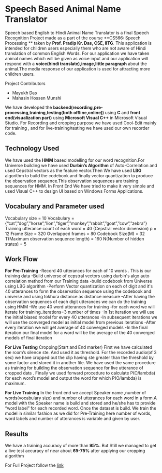 # Speech Based Animal Name Translator
Speech based English to Hindi Animal Name Translator is a final Speech Recognition Project made as a part of the course **CS566: Speech Processing ** taken by **Prof. Pradip Kr. Das, CSE, IITG**. This application is intended for children users especially them who are not aware of Hindi translation of common English Words. For our application we have taken animal names which will be given as voice input and our application will respond with a **voice(hindi translate),image,little paragraph** about the animal.The media response of our application is used for attracting more children users.

Project Contributors
- Mayukh Das
- Mahasin Hossen Munshi

We have developed the **backend(recording,pre-processing,training,testing(both offline,online))** using **C** and **front end(visualization part)** using **Microsoft Visual C++** in Microsoft Visual Studio. For Recording and cropping purpose we have used Cool-Edit mainly for training , and for live-training/testing we have used our own recorder code.

## Technology Used
We have used the **HMM** based modelling for our word recognition.For Universe building we have used **Durbin’s Algorithm** of Auto-Correlation and used Cepstral vectors as the feature vector.Then We have used **LBG** algorithm to build the codebook and finally vector quantization to produce the observation sequence.This observation sequences are training sequences for HMM.
In Front End We have tried to make it very simple and used Visual C++ to design UI based on Windows Forms Applications.

## Vocabulary and Parameter used
Vocabulary size = 10
Vocabulary = {“cat”,”dog”,”horse”,”lion”,”tiger”,”monkey”,”rabbit”,”goat”,”cow”,”zebra”} Training utterance count of each word = 40
(Cepstral vector dimension) p = 12
Frame Size = 320
Overlapped frames = 80
Codebook Size(M) = 32
T(Maximum observation sequence length) = 160 N(Number of hidden states) = 5

## Work Flow 

**For Pre-Training**
  -Record 40 utterances for each of 10 words . This is our training data
  -Build universe of cepstral vectors using durbin's algo auto correlation method from our Training data
  -build codebook from Universe using LBG algorithm
  -Perform Vector quantization on each of digit and it's 40 utterances to form the observation sequence using
    the codebook and universe and using tokhura distance as distance measure
  -After having the observation sequences of each digit utterances we can do the training using HMM -We use 40 word utterances for training
  -for each word we will iterate for training_iterations=3 number of times
  -In 1st iteration we will use the initial biased model for every 40 utterances
  -In subsequent iterations we will use the converged model as initial model from previous iterations -After every iteration we will get average of 40 converged models
  -In the final iteration our final model for a word will be the average of the 40 converged models of
    final iteration
    
**For Live Testing**
  Cropping(Start and End marker)
  First we have calculated the room’s silence ste. And used it as threshold.
  For the recorded audio(of 3 sec) we have cropped out the clip having ste greater than the threshold by
  some factor and stored it in another file. We have used the same procedure as training for building the
  observation sequence for live utterance of cropped data . Finally we used forward procedure to calculate P(O/lambda) for each word’s model and output the word for which P(O/lambda) is maximum.
  
**For Live Training**
    In the front end we accept Speaker name ,number of words(vocabulary size) and number of utterances for each word in a form.A model with the Speaker name is build and stored and he/she has to provide  “word label” for each recorded word. Once the dataset is build. We train the model in similar fashion as we did for Pre-Training here number of words, word labels and number of utterances is         variable and given by user.

## Results
We have a training accuracy of more than **95%.**
But Still we managed to get a live test accuracy of near about **65-75%** after applying our cropping algorithm



For Full Project follow the [link](https://drive.google.com/drive/folders/15x7uAaKkFVCEo6530oT2hqhp7_j1Syc3?usp=share_link)
